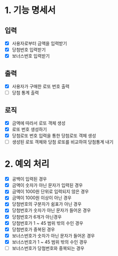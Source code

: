 # 1. 기능 명세서
## 입력
- [x] 사용자로부터 금액을 입력받기
- [x] 당첨번호 입력받기
- [x] 보너스번호 입력받기
## 출력
- [x] 사용자가 구매한 로또 번호 출력
- [ ] 당첨 통계 출력
## 로직
- [x] 금액에 따라서 로또 객체 생성
- [x] 로또 번호 생성하기
- [x] 당첨로또 번호 입력을 통한 당첨로또 객체 생성
- [ ] 생성된 로또 객체와 당첨 로또를 비교하여 당첨통계 내기

# 2. 예외 처리
- [x] 공백이 입력된 경우
- [x] 금액이 숫자가 아닌 문자가 입력된 경우
- [x] 금액이 1000원 단위로 입력되지 않은 경우
- [x] 금액이 1000원 이상이 아닌 경우
- [x] 당첨번호의 구분자가 쉼표가 아닌 경우
- [x] 당첨번호가 숫자가 아닌 문자가 들어온 경우
- [x] 당첨번호가 6개가 아닌경우
- [x] 당첨번호가 1 ~ 45 범위 밖의 수인 경우
- [x] 당첨번호가 중복된 경우
- [x] 보너스번호가 숫자가 아닌 문자가 들어온 경우
- [x] 보너스번호가 1 ~ 45 범위 밖의 수인 경우
- [ ] 보너스번호가 당첨번호와 중복되는 경우